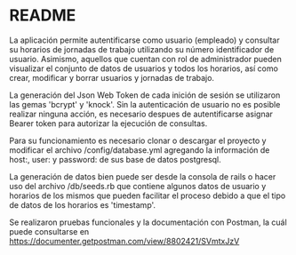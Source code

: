 # README

La aplicación permite autentificarse como usuario (empleado) y consultar su horarios de jornadas de trabajo utilizando su número identificador de usuario. Asimismo, aquellos que cuentan con rol de administrador pueden visualizar el conjunto de datos de usuarios y todos los horarios, así como crear, modificar y borrar usuarios y jornadas de trabajo.

La generación del Json Web Token de cada inición de sesión se utilizaron las gemas 'bcrypt' y 'knock'. Sin la autenticación de usuario no es posible realizar ninguna acción, es necesario despues de autentificarse asignar Bearer token para autorizar la ejecución de consultas.

Para su funcionamiento es necesario clonar o descargar el proyecto y modificar el archivo /config/database.yml agregando la información de host:, user: y password: de sus base de datos postgresql.

La generación de datos bien puede ser desde la consola de rails o hacer uso del archivo /db/seeds.rb que contiene algunos datos de usuario y horarios de los mismos que pueden facilitar el proceso debido a que el tipo de datos de los horarios es 'timestamp'.

Se realizaron pruebas funcionales y la documentación con Postman, la cuál puede consultarse en https://documenter.getpostman.com/view/8802421/SVmtxJzV 


